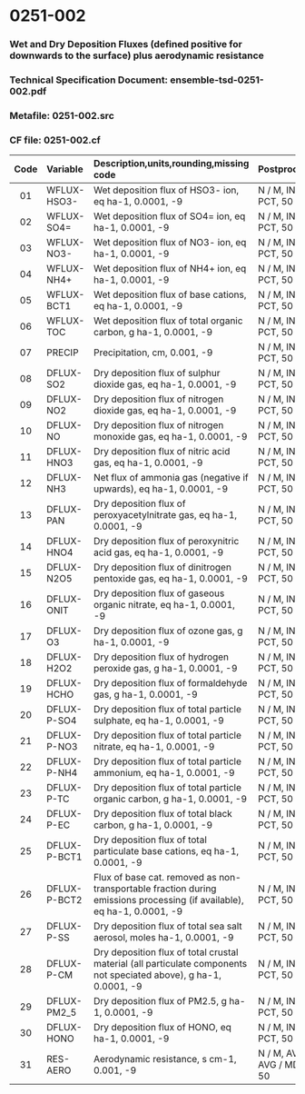 # 0251-002
### Wet and Dry Deposition Fluxes (defined positive for downwards to the surface) plus aerodynamic resistance
### Technical Specification Document: ensemble-tsd-0251-002.pdf
### Metafile: 0251-002.src
### CF file: 0251-002.cf
|Code|Variable|Description,units,rounding,missing code|Postprocessing|
|:-:|:-|:-|:-|
|01|WFLUX-HSO3-|Wet deposition flux of HSO3- ion, eq ha-1, 0.0001, -9|N / M, INT / MD, PCT, 50 / P, INT|
|02|WFLUX-SO4=|Wet deposition flux of SO4= ion, eq ha-1, 0.0001, -9|N / M, INT / MD, PCT, 50 / P, INT|
|03|WFLUX-NO3-|Wet deposition flux of NO3- ion, eq ha-1, 0.0001, -9|N / M, INT / MD, PCT, 50 / P, INT|
|04|WFLUX-NH4+|Wet deposition flux of NH4+ ion, eq ha-1, 0.0001, -9|N / M, INT / MD, PCT, 50 / P, INT|
|05|WFLUX-BCT1|Wet deposition flux of base cations, eq ha-1, 0.0001, -9|N / M, INT / MD, PCT, 50 / P, INT|
|06|WFLUX-TOC|Wet deposition flux of total organic carbon, g ha-1, 0.0001, -9|N / M, INT / MD, PCT, 50 / P, INT|
|07|PRECIP|Precipitation, cm, 0.001, -9|N / M, INT / MD, PCT, 50 / P, INT|
|08|DFLUX-SO2|Dry deposition flux of sulphur dioxide gas, eq ha-1, 0.0001, -9|N / M, INT / MD, PCT, 50 / P, INT|
|09|DFLUX-NO2|Dry deposition flux of nitrogen dioxide gas, eq ha-1, 0.0001, -9|N / M, INT / MD, PCT, 50 / P, INT|
|10|DFLUX-NO|Dry deposition flux of nitrogen monoxide gas, eq ha-1, 0.0001, -9|N / M, INT / MD, PCT, 50 / P, INT|
|11|DFLUX-HNO3|Dry deposition flux of nitric acid gas, eq ha-1, 0.0001, -9|N / M, INT / MD, PCT, 50 / P, INT|
|12|DFLUX-NH3|Net flux of ammonia gas (negative if upwards), eq ha-1, 0.0001, -9|N / M, INT / MD, PCT, 50 / P, INT|
|13|DFLUX-PAN|Dry deposition flux of peroxyacetylnitrate gas, eq ha-1, 0.0001, -9|N / M, INT / MD, PCT, 50 / P, INT|
|14|DFLUX-HNO4|Dry deposition flux of peroxynitric acid gas, eq ha-1, 0.0001, -9|N / M, INT / MD, PCT, 50 / P, INT|
|15|DFLUX-N2O5|Dry deposition flux of dinitrogen pentoxide gas, eq ha-1, 0.0001, -9|N / M, INT / MD, PCT, 50 / P, INT|
|16|DFLUX-ONIT|Dry deposition flux of gaseous organic nitrate, eq ha-1, 0.0001, -9|N / M, INT / MD, PCT, 50 / P, INT|
|17|DFLUX-O3|Dry deposition flux of ozone gas, g ha-1, 0.0001, -9|N / M, INT / MD, PCT, 50 / P, INT|
|18|DFLUX-H2O2|Dry deposition flux of hydrogen peroxide gas, g ha-1, 0.0001, -9|N / M, INT / MD, PCT, 50 / P, INT|
|19|DFLUX-HCHO|Dry deposition flux of formaldehyde gas, g ha-1, 0.0001, -9|N / M, INT / MD, PCT, 50 / P, INT|
|20|DFLUX-P-SO4|Dry deposition flux of total particle sulphate, eq ha-1, 0.0001, -9|N / M, INT / MD, PCT, 50 / P, INT|
|21|DFLUX-P-NO3|Dry deposition flux of total particle nitrate, eq ha-1, 0.0001, -9|N / M, INT / MD, PCT, 50 / P, INT|
|22|DFLUX-P-NH4|Dry deposition flux of total particle ammonium, eq ha-1, 0.0001, -9|N / M, INT / MD, PCT, 50 / P, INT|
|23|DFLUX-P-TC|Dry deposition flux of total particle organic carbon, g ha-1, 0.0001, -9|N / M, INT / MD, PCT, 50 / P, INT|
|24|DFLUX-P-EC|Dry deposition flux of total black carbon, g ha-1, 0.0001, -9|N / M, INT / MD, PCT, 50 / P, INT|
|25|DFLUX-P-BCT1|Dry deposition flux of total particulate base cations, eq ha-1, 0.0001, -9|N / M, INT / MD, PCT, 50 / P, INT|
|26|DFLUX-P-BCT2|Flux of base cat. removed as non-transportable fraction during emissions processing (if available), eq ha-1, 0.0001, -9|N / M, INT / MD, PCT, 50 / P, INT|
|27|DFLUX-P-SS|Dry deposition flux of total sea salt aerosol, moles ha-1, 0.0001, -9|N / M, INT / MD, PCT, 50 / P, INT|
|28|DFLUX-P-CM|Dry deposition flux of total crustal material (all particulate components not speciated above), g ha-1, 0.0001, -9|N / M, INT / MD, PCT, 50 / P, INT|
|29|DFLUX-PM2_5|Dry deposition flux of PM2.5, g ha-1, 0.0001, -9|N / M, INT / MD, PCT, 50 / P, INT|
|30|DFLUX-HONO|Dry deposition flux of HONO, eq ha-1, 0.0001, -9|N / M, INT / MD, PCT, 50 / P, INT|
|31|RES-AERO|Aerodynamic resistance, s cm-1, 0.001, -9|N / M, AVG / P, AVG / MD, PCT, 50|
